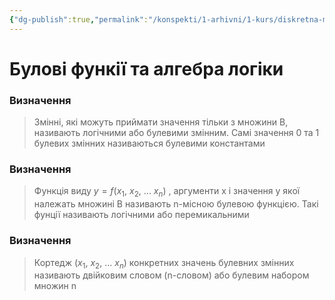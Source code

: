 ```yaml
---
{"dg-publish":true,"permalink":"/konspekti/1-arhivni/1-kurs/diskretna-matematika/bulovi-funkiyi-ta-algebra-logiki/"}
---
```



# Булові функії та алгебра логіки
### Визначення

> Змінні, які можуть приймати значення тільки з множини B, називають логічними або булевими змінним. Самі значення 0 та 1 булевих змінних називаються булевими константами
> 

### Визначення

> Функція виду $y = f( x_1, \ x_2, \ ... \ x_n )$ , аргументи x і значення у якої належать множині B називають n-місною булевою функцією. Такі фунції називають логічними або перемикальними
> 

### Визначення

> Кортедж $(x_1, \ x_2, \ ... \ x_n)$ конкретних значень булевних змінних називають двійковим словом (n-словом) або булевим набором множин n
>